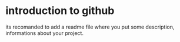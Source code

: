 # introduction to github
its recomanded to add a readme file where you put some description, informations about your project.
